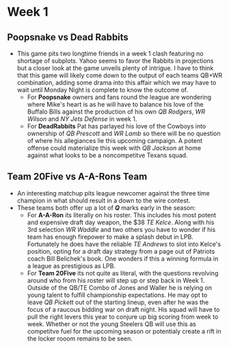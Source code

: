 # Week 1
## Poopsnake vs Dead Rabbits
- This game pits two longtime friends in a week 1 clash featuring no shortage of subplots.  Yahoo seems to favor the Rabbits in projections but a closer look at the game unveils plenty of intrigue.   I have to think that this game will likely come down to the output of each teams QB+WR combination, adding some drama into this affair which we may have to wait until Monday Night is complete to know the outcome of.
    - For **Poopsnake** owners and fans round the league are wondering where Mike's heart is as he will have to balance his love of the Buffalo Bills against the production of his own *QB Rodgers*, *WR Wilson* and *NY Jets Defense* in week 1.
    - For **DeadRabbits** Pat has parlayed his love of the Cowboys into ownership of *QB Prescott* and *WR Lamb* so there will be no question of where his allegiances lie this upcoming campaign.  A potent offense could materialize this week with *QB Jackson* at home against what looks to be a noncompetitve Texans squad.

## Team 20Five vs A-A-Rons Team ##
- An interesting matchup pits league newcomer against the three time champion in what should result in a down to the wire contest.
- These teams both offer up a lot of ***Q*** marks early in the season:
    - For **A-A-Ron** its literally on his roster.  This includes his most potent and expensive draft day weapon, the $38 *TE Kelce*.  Along with his 3rd selection *WR Waddle* and two others you have to wonder if his team has enough firepower to make a splash debut in LPB.  Fortunately he does have the reliable *TE Andrews* to slot into Kelce's position, opting for a draft day strategy from a page out of Patriots coach Bill Belichek's book.  One wonders if this a winning formula in a league as prestigious as LPB.
    - For **Team 20Five** its not quite as literal, with the questions revolving around who from his roster will step up or step back in Week 1.  Outside of the QB/TE Combo of Jones and Waller he is relying on young talent to fulfill championship expectations.  He may opt to leave *QB Pickett* out of the starting lineup, even after he was the focus of a raucous bidding war on draft night.  His squad will have to pull the right levers this year to conjure up big scoring from week to week.  Whether or not the young Steelers QB will use this as competitve fuel for the upcoming season or potentialy create a rift in the locker rooom remains to be seen.
